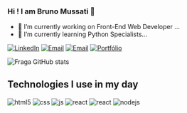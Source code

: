 ### Hi ! I am Bruno Mussati 👋


- 🔭 I’m currently working on Front-End Web Developer ...
- 🌱 I’m currently learning Python Specialists...


[![LinkedIn](https://img.shields.io/badge/LinkedIn-0077B5?style=for-the-badge&logo=linkedin&logoColor=white)](https://www.linkedin.com/in/bruno-mussati-669791194/)
[![Email](https://img.shields.io/badge/Gmail-D14836?style=for-the-badge&logo=gmail&logoColor=white)](https://gmail.com/bruno.mussati@gmail.com)
[![Email](https://img.shields.io/badge/WhatsApp-25D366?style=for-the-badge&logo=whatsapp&logoColor=white)](https://wa.link/yjl63f)
[![Portfólio](https://img.shields.io/badge/Wordpress-21759B?style=for-the-badge&logo=wordpress&logoColor=white)]()

![Fraga GitHub stats](https://github-readme-stats.vercel.app/api?username=MrMussati&show_icons=true&theme=dracula&count_private=true)

## Technologies I use in my day

<div style="display: inline_block">
  <img align="center" alt="html5" src="https://img.shields.io/badge/HTML5-E34F26?style=for-the-badge&logo=html5&logoColor=white" />
  <img align="center" alt="css" src="https://img.shields.io/badge/CSS-239120?&style=for-the-badge&logo=css3&logoColor=white" />
  <img align="center" alt="js" src="https://img.shields.io/badge/JavaScript-F7DF1E?style=for-the-badge&logo=javascript&logoColor=black" />
  <img align="center" alt="react" src="https://img.shields.io/badge/React-20232A?style=for-the-badge&logo=react&logoColor=61DAFB" />
  <img align="center" alt="react" src="https://img.shields.io/badge/Python-14354C?style=for-the-badge&logo=python&logoColor=white" />
  <img align="center" alt="nodejs" src="https://img.shields.io/badge/Node.js-43853D?style=for-the-badge&logo=node.js&logoColor=white" />
</div><br/>





